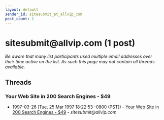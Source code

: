 ```yaml
---
layout: default
sender_id: sitesubmit_at_allvip_com
post_count: 1
---
```


# sitesubmit<span>@</span>allvip.com (1 post)

_Be aware that many list participants used multiple email addresses over their time active on the list. As such this page may not contain all threads available._

## Threads

### Your Web Site in 200 Search Engines - $49
+ 1997-03-26 (Tue, 25 Mar 1997 18:22:53 -0800 (PST)) - [Your Web Site in 200 Search Engines - $49](/archive/1997/03/f7c314b854874b006aee2d615cd1c4b0e903f29f88e929808f01f1a2473dc885) - _sitesubmit@allvip.com_

